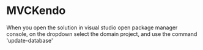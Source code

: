 MVCKendo
========

When you open the solution in visual studio open package manager console,
on the dropdown select the domain project, and use the command
'update-database'
